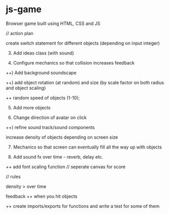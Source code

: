 # js-game

Browser game built using HTML, CSS and JS

// action plan

<!-- pre) change score styling -->

<!-- ) decide on main avatar -->

<!-- 1. Add 3 different objects -->

<!-- ++ function to generate random integer between 1-15 in order to select class -->

<!-- ++ create sound-loading function array -->

<!-- 2. Configure different sound for different objects -->

create switch statement for different objects (depending on input integer)

3. Add ideas class (with sound)

4. Configure mechanics so that collision increases feedback

++) Add background soundscape

++) add object rotation (at random) and size (by scale factor on both radius and object scaling)

++ random speed of objects (1-10);

5. Add more objects

6. Change direction of avatar on click

++) refine sound track/sound components

increase density of objects depending on screen size

7. Mechanics so that screen can eventually fill all the way up with objects

8. Add sound fx over time - reverb, delay etc.

++ add font scaling function // seperate canvas for score

// rules

density > over time

feedback ++ when you hit objects

++ create imports/exports for functions and write a test for some of them
